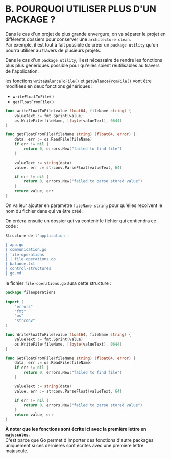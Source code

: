# B. POURQUOI UTILISER PLUS D'UN PACKAGE ? 

Dans le cas d'un projet de plus grande envergure, on va séparer le projet en différents dossiers pour conserver une `architecture clean`.  
Par exemple, il est tout à fait possible de créer un `package utility` qu'on pourra utiliser au travers de plusieurs projets.  

Dans le cas d'un `package utility`, il est nécessaire de rendre les fonctions plus plus génériques possible pour qu'elles soient réutilisables au travers de l'application. 

les fonctions `writeBalanceToFile()` et `getBalanceFromFile()` vont être modifiées en deux fonctions génériques : 
* `writeFloatToFile()`
* `getFloatFromFile()`

```Go
func writeFloatToFile(value float64, fileName string) {
	valueText := fmt.Sprint(value)
	os.WriteFile(fileName, []byte(valueText), 0644)
}

func getFloatFromFile(fileName string) (float64, error) {
	data, err := os.ReadFile(fileName)
	if err != nil {
		return 0, errors.New("failed to find file")
	}

	valueText := string(data)
	value, err := strconv.ParseFloat(valueText, 64)

	if err != nil {
		return 0, errors.New("failed to parse stored value")
	}
	return value, err
}
```
On va leur ajouter en paramètre `fileName string` pour qu'elles reçoivent le nom du fichier dans qui va être créé. 

On créera ensuite un dossier qui va contenir le fichier qui contiendra ce code :  
```bash
Structure de l'application :

| app.go  
| communication.go  
| file-operations  
| | file-operations.go  
| balance.txt  
| control-structures  
| go.md  
```
le fichier `file-operations.go` aura cette structure : 
```Go
package fileoperations

import (
	"errors"
	"fmt"
	"os"
	"strconv"
)

func WriteFloatToFile(value float64, fileName string) {
	valueText := fmt.Sprint(value)
	os.WriteFile(fileName, []byte(valueText), 0644)
}

func GetFloatFromFile(fileName string) (float64, error) {
	data, err := os.ReadFile(fileName)
	if err != nil {
		return 0, errors.New("failed to find file")
	}

	valueText := string(data)
	value, err := strconv.ParseFloat(valueText, 64)

	if err != nil {
		return 0, errors.New("failed to parse stored value")
	}
	return value, err
}
```
**À noter que les fonctions sont écrite ici avec la première lettre en `majuscules`.**  
C'est parce que Go permet d'importer des fonctions d'autre packages uniquement si ces dernières sont écrites avec une première lettre majuscule.  
